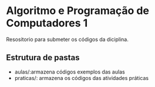 # Algoritmo e Programação de Computadores 1 

Resositorio para submeter os códigos da diciplina.

## Estrutura de pastas

* aulas/:armazena códigos exemplos das aulas 
* praticas/: armazena os códigos das atividades práticas
